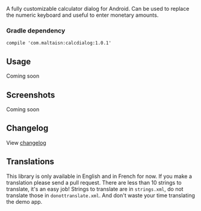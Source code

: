A fully customizable calculator dialog for Android. Can be used to replace the numeric keyboard and useful to enter monetary amounts.

### Gradle dependency
`compile 'com.maltaisn:calcdialog:1.0.1'`

## Usage
Coming soon

## Screenshots
Coming soon

## Changelog
View [changelog](https://github.com/maltaisn/calcdialoglib/blob/master/CHANGELOG.md)

## Translations
This library is only available in English and in French for now. If you make a translation please send a pull request. There are less than 10 strings to translate, it's an easy job! Strings to translate are in `strings.xml`, do not translate those in `donottranslate.xml`. And don't waste your time translating the demo app.
